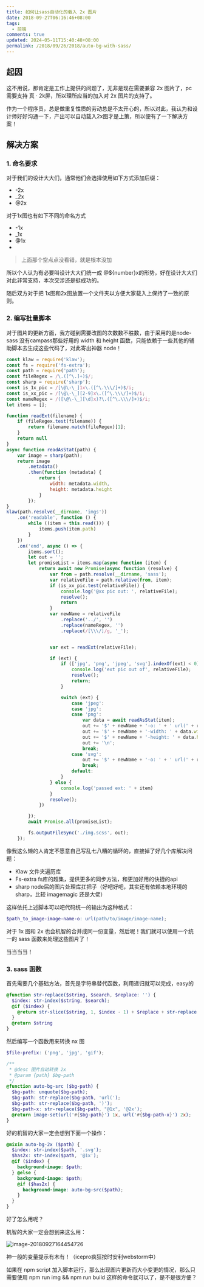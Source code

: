 ```yaml
---
title: 如何让sass自动化的载入 2x 图片
date: 2018-09-27T06:16:46+08:00
tags:
  - 前端
comments: true
updated: 2024-05-11T15:40:48+08:00
permalink: /2018/09/26/2018/auto-bg-with-sass/
---
```




## 起因



这不用说，那肯定是工作上提供的问题了，无非是现在需要兼容 2x 图片了，pc 需要支持 真 · 2k屏，所以理所应当的加入对 2x 图片的支持了。



作为一个程序员，总是做重复性质的劳动总是不太开心的，所以对此，我认为和设计师好好沟通一下，产出可以自动载入2x图才是上策，所以便有了一下解决方案！



<!-- more -->

## 解决方案



### 1. 命名要求



对于我们的设计大大们，通常他们会选择使用如下方式添加后缀：



- -2x
- _2x
- @2x



对于1x图也有如下不同的命名方式



- -1x
- _1x
- @1x
- 



> 上面那个空点点没看错，就是根本没加



所以个人认为有必要叫设计大大们统一成 @${number}x的形势，好在设计大大们对此非常支持，本次交涉还是挺成功的。



随后双方对于把 1x图和2x图放置一个文件夹以方便大家载入上保持了一致的原则。



### 2. 编写批量脚本



对于图片的更新方面，我方碰到需要改图的次数数不胜数，由于采用的是node-sass 没有campass那些好用的 width 和 height 函数，只能依赖于一些其他的辅助脚本去生成这些代码了，对此寄出神器 node！



```js
const klaw = require('klaw');
const fs = require('fs-extra');
const path = require('path');
const fileRegex = /\.([^\.]+)$/;
const sharp = require('sharp');
const is_1x_pic = /[\@\-\_]1x\.([^\.\\\/]+)$/i;
const is_xx_pic = /[\@\-\_][2-9]x\.([^\.\\\/]+)$/i;
const nameRegex = /([\@\-\_][\d]x)?\.([^\.\\\/]+)$/i;
let items = [];

function readExt(filename) {
    if (fileRegex.test(filename)) {
        return filename.match(fileRegex)[1];
    }
    return null
}
async function readAsStat(path) {
    var image = sharp(path);
    return image
        .metadata()
        .then(function (metadata) {
            return {
                width: metadata.width,
                height: metadata.height
            }
        });
}
klaw(path.resolve(__dirname, 'imgs'))
    .on('readable', function () {
        while ((item = this.read())) {
            items.push(item.path)
        }
    })
    .on('end', async () => {
        items.sort();
        let out = '';
        let promiseList = items.map(async function (item) {
            return await new Promise(async function (resolve) {
                var from = path.resolve(__dirname, 'sass');
                var relativeFile = path.relative(from, item);
                if (is_xx_pic.test(relativeFile)) {
                    console.log('@xx pic out: ', relativeFile);
                    resolve();
                    return
                }
                var newName = relativeFile
                    .replace('../', '')
                    .replace(nameRegex, '')
                    .replace(/[\\\/]/g, '_');


                var ext = readExt(relativeFile);

                if (ext) {
                    if (['jpg', 'png', 'jpeg', 'svg'].indexOf(ext) < 0) {
                        console.log('ext pic out of', relativeFile);
                        resolve();
                        return;
                    }

                    switch (ext) {
                        case 'jpeg':
                        case 'jpg':
                        case 'png':
                            var data = await readAsStat(item);
                            out += '$' + newName + '-o: ' + ' url(' + relativeFile + ');\n';
                            out += '$' + newName + '-width: ' + data.width + 'px;\n'
                            out += '$' + newName + '-height: ' + data.height + 'px;\n'
                            out += '\n';
                            break;
                        case 'svg':
                            out += '$' + newName + '-o: ' + ' url(' + relativeFile + ');\n';
                            break;
                        default:
                    }
                } else {
                    console.log('passed ext: ' + item)
                }
                resolve();
            })

        });
        await Promise.all(promiseList);

        fs.outputFileSync('./img.scss', out);
    });
```



像我这么懒的人肯定不愿意自己写乱七八糟的循环的，直接掉了好几个库解决问题：



- Klaw 文件夹遍历库
- Fs-extra fs库的超集，提供更多的同步方法，和更加好用的快捷的api
- sharp node届的图片处理库扛把子（好吧好吧，其实还有依赖本地环境的 sharp，比较 imagemagic 还是大佬）



这样依托上述脚本可以吧代码统一的输出为这种格式：



```scss
$path_to_image-image-name-o: url(path/to/image/image-name);
```



对于 1x 图和 2x 也会机智的合并成同一份变量，然后呢！我们就可以使用一个统一的 sass 函数来处理这些图片了！



当当当当！



### 3. sass 函数

首先需要几个基础方法，首先是字符串替代函数，利用递归就可以完成，easy的



```scss
@function str-replace($string, $search, $replace: '') {
  $index: str-index($string, $search);
  @if ($index) {
    @return str-slice($string, 1, $index - 1) + $replace + str-replace(str-slice($string, $index + str-length($search)), $search, $replace);
  }
  @return $string
}
```



然后编写一个函数用来转换 nx 图

```scss
$file-prefix: ('png', 'jpg', 'gif');

/**
 * @desc 图片自动转换 2x
 * @param {path} $bg-path
 */
@function auto-bg-src ($bg-path) {
  $bg-path: unquote($bg-path);
  $bg-path: str-replace($bg-path, 'url(');
  $bg-path: str-replace($bg-path, ')');
  $bg-path-x: str-replace($bg-path, "@1x", '@2x');
  @return image-set(url('#{$bg-path}') 1x, url('#{$bg-path-x}') 2x);
}
```



好的机智的大家一定会想到下面一个操作：

```scss
@mixin auto-bg-2x ($path) {
  $index: str-index($path, '.svg');
  $has2x: str-index($path, '@1x');
  @if ($index) {
    background-image: $path;
  } @else {
    background-image: $path;
    @if ($has2x) {
      background-image: auto-bg-src($path);
    }
  }
}
```



好了怎么用呢？



机智的大家一定会想到来这么用：



![image-20180927164454726](https://cdn.iceprosurface.com/upload/md/2018-09-27-084455.png)



神一般的变量提示有木有！（icepro疯狂按时安利webstorm中）



如果在 npm script 加入脚本运行，那么出现图片更新而大小变更的情况，那么只需要使用 npm run img && npm run build 这样的命令就可以了，是不是很方便？